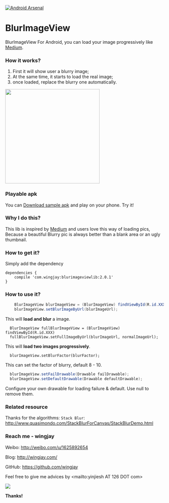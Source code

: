 [![Android Arsenal](https://img.shields.io/badge/Android%20Arsenal-BlurImageView-green.svg?style=true)](https://android-arsenal.com/details/1/2768)


# BlurImageView
BlurImageView For Android, you can load your image progressively like [Medium](https://medium.com/@wing_jay/thinking-about-the-way-of-loading-picture-by-medium-4adfe792b437).

### How it works?
1. First it will show user a blurry image;
2. At the same time, it starts to load the real image;
3. once loaded, replace the blurry one automatically.

<img src="https://github.com/wingjay/BlurImageView/blob/master/assets/blurImageView_nm.gif" width="300">

### Playable apk
You can [Download sample apk](https://github.com/wingjay/blurimageview/blob/master/sample.apk) and play on your phone. Try it!

### Why I do this?
This lib is inspired by [Medium](https://medium.com/@wing_jay/thinking-about-the-way-of-loading-picture-by-medium-4adfe792b437) and users love this way of loading pics, Because a beautiful Blurry pic is always better than a blank area or an ugly thumbnail.

### How to get it? 
Simply add the dependency
```
dependencies {
	compile 'com.wingjay:blurimageviewlib:2.0.1'
}
```

### How to use it?
```java
    BlurImageView blurImageView = (BlurImageView) findViewById(R.id.XXX);
    blurImageView.setBlurImageByUrl(blurImageUrl);
```
   This will **load and blur** a image.
```
  BlurImageView fullBlurImageView = (BlurImageView) findViewById(R.id.XXX)
  fullBlurImageView.setFullImageByUrl(blurImageUrl, normalImageUrl);
```
  This will **load two images progressively**.
```
  blurImageView.setBlurFactor(blurFactor);
```
  This can set the factor of blurry, default 8 - 10.
```java
  blurImageView.setFailDrawable(Drawable failDrawable);
  blurImageView.setDefaultDrawable(Drawable defaultDrawable);
```
  Configure your own drawable for loading failure & default. Use null to remove them.



### Related resource
Thanks for the algorithms: `Stack Blur`: http://www.quasimondo.com/StackBlurForCanvas/StackBlurDemo.html

### Reach me - wingjay

Weibo: http://weibo.com/u/1625892654

Blog: http://wingjay.com/

GitHub: https://github.com/wingjay

Feel free to give me advices by <mailto:yinjiesh AT 126 DOT com>


![](https://avatars2.githubusercontent.com/u/9619875?v=4&s=460)

**Thanks!**

